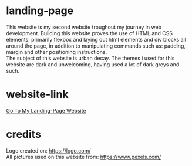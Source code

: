 # landing-page

This website is my second website troughout my journey in web development. Building this website proves the use of HTML and CSS elements: primarily flexbox and laying out html elements and div blocks all around the page, in addition to manipulating commands such as: padding, margin and other positioning instructions. \
The subject of this website is urban decay. The themes i used for this website are dark and unwelcoming, having used a lot of dark greys and such. 

# website-link
[Go To My Landing-Page Website](https://serblandon.github.io/landing-page/)

# credits
Logo created on: https://logo.com/ \
All pictures used on this website from: https://www.pexels.com/